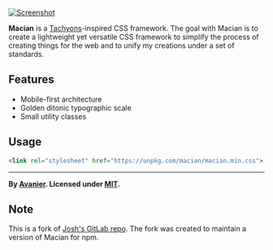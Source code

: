 [![Screenshot](screenshot.png)](https://avanier.studio/macian)

**Macian** is a [Tachyons](https://tachyons.io/)-inspired CSS framework. The goal with Macian is to create a lightweight yet versatile CSS framework to simplify the process of creating things for the web and to unify my creations under a set of standards.

## Features
+ Mobile-first architecture
+ Golden ditonic typographic scale
+ Small utility classes

## Usage
```html
<link rel="stylesheet" href="https://unpkg.com/macian/macian.min.css">
```

---

**By [Avanier](https://avanier.studio/macian). Licensed under [MIT](LICENSE).**

## Note

This is a fork of [Josh's GitLab repo](https://gitlab.com/joshavanier/macian/-/tree/master). The fork was created to maintain a version of Macian for npm.
